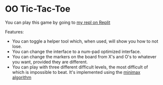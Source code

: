 # OO Tic-Tac-Toe

You can play this game by going to [my repl on Replit](https://replit.com/@DuncanBritt/Tic-Tac-Toe#.replit)

Features:
- You can toggle a helper tool which, when used, will show you how to not lose.
- You can change the interface to a num-pad optimized interface.
- You can change the markers on the board from X's and O's to whatever you want, provided they are different.
- You can play with three different difficult levels, the most difficult of which is impossible to beat. It's implemented using the [minimax algorithm](https://en.wikipedia.org/wiki/Minimax)
